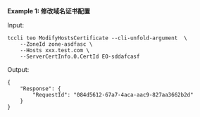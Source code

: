 **Example 1: 修改域名证书配置**



Input: 

```
tccli teo ModifyHostsCertificate --cli-unfold-argument  \
    --ZoneId zone-asdfasc \
    --Hosts xxx.test.com \
    --ServerCertInfo.0.CertId EO-sddafcasf
```

Output: 
```
{
    "Response": {
        "RequestId": "084d5612-67a7-4aca-aac9-827aa3662b2d"
    }
}
```

